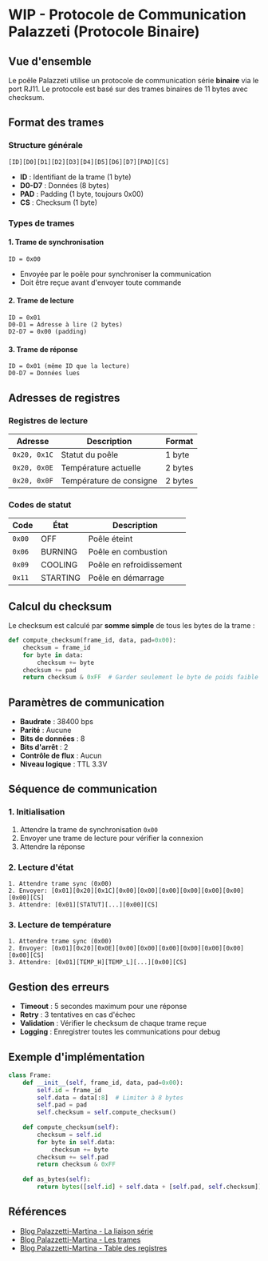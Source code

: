 # WIP - Protocole de Communication Palazzeti (Protocole Binaire)

## Vue d'ensemble

Le poêle Palazzeti utilise un protocole de communication série **binaire** via le port RJ11. Le protocole est basé sur des trames binaires de 11 bytes avec checksum.

## Format des trames

### Structure générale
```
[ID][D0][D1][D2][D3][D4][D5][D6][D7][PAD][CS]
```

- **ID** : Identifiant de la trame (1 byte)
- **D0-D7** : Données (8 bytes)
- **PAD** : Padding (1 byte, toujours 0x00)
- **CS** : Checksum (1 byte)

### Types de trames

#### 1. Trame de synchronisation
```
ID = 0x00
```
- Envoyée par le poêle pour synchroniser la communication
- Doit être reçue avant d'envoyer toute commande

#### 2. Trame de lecture
```
ID = 0x01
D0-D1 = Adresse à lire (2 bytes)
D2-D7 = 0x00 (padding)
```

#### 3. Trame de réponse
```
ID = 0x01 (même ID que la lecture)
D0-D7 = Données lues
```

## Adresses de registres

### Registres de lecture

| Adresse | Description | Format |
|---------|-------------|---------|
| `0x20, 0x1C` | Statut du poêle | 1 byte |
| `0x20, 0x0E` | Température actuelle | 2 bytes |
| `0x20, 0x0F` | Température de consigne | 2 bytes |

### Codes de statut

| Code | État | Description |
|------|------|-------------|
| `0x00` | OFF | Poêle éteint |
| `0x06` | BURNING | Poêle en combustion |
| `0x09` | COOLING | Poêle en refroidissement |
| `0x11` | STARTING | Poêle en démarrage |

## Calcul du checksum

Le checksum est calculé par **somme simple** de tous les bytes de la trame :

```python
def compute_checksum(frame_id, data, pad=0x00):
    checksum = frame_id
    for byte in data:
        checksum += byte
    checksum += pad
    return checksum & 0xFF  # Garder seulement le byte de poids faible
```

## Paramètres de communication

- **Baudrate** : 38400 bps
- **Parité** : Aucune
- **Bits de données** : 8
- **Bits d'arrêt** : 2
- **Contrôle de flux** : Aucun
- **Niveau logique** : TTL 3.3V

## Séquence de communication

### 1. Initialisation
1. Attendre la trame de synchronisation `0x00`
2. Envoyer une trame de lecture pour vérifier la connexion
3. Attendre la réponse

### 2. Lecture d'état
```
1. Attendre trame sync (0x00)
2. Envoyer: [0x01][0x20][0x1C][0x00][0x00][0x00][0x00][0x00][0x00][0x00][CS]
3. Attendre: [0x01][STATUT][...][0x00][CS]
```

### 3. Lecture de température
```
1. Attendre trame sync (0x00)
2. Envoyer: [0x01][0x20][0x0E][0x00][0x00][0x00][0x00][0x00][0x00][0x00][CS]
3. Attendre: [0x01][TEMP_H][TEMP_L][...][0x00][CS]
```

## Gestion des erreurs

- **Timeout** : 5 secondes maximum pour une réponse
- **Retry** : 3 tentatives en cas d'échec
- **Validation** : Vérifier le checksum de chaque trame reçue
- **Logging** : Enregistrer toutes les communications pour debug

## Exemple d'implémentation

```python
class Frame:
    def __init__(self, frame_id, data, pad=0x00):
        self.id = frame_id
        self.data = data[:8]  # Limiter à 8 bytes
        self.pad = pad
        self.checksum = self.compute_checksum()
    
    def compute_checksum(self):
        checksum = self.id
        for byte in self.data:
            checksum += byte
        checksum += self.pad
        return checksum & 0xFF
    
    def as_bytes(self):
        return bytes([self.id] + self.data + [self.pad, self.checksum])
```

## Références

- [Blog Palazzetti-Martina - La liaison série](https://palazzetti-martina.blogspot.com/2020/01/la-liaison-serie.html)
- [Blog Palazzetti-Martina - Les trames](https://palazzetti-martina.blogspot.com/2020/01/les-trames.html)
- [Blog Palazzetti-Martina - Table des registres](https://palazzetti-martina.blogspot.com/2020/02/la-table-des-registres.html) 